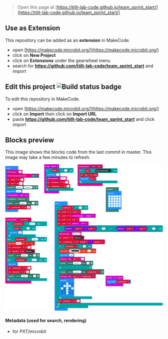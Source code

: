 
> Open this page at [https://tiilt-lab-code.github.io/team_sprint_start/](https://tiilt-lab-code.github.io/team_sprint_start/)

## Use as Extension

This repository can be added as an **extension** in MakeCode.

* open [https://makecode.microbit.org/](https://makecode.microbit.org/)
* click on **New Project**
* click on **Extensions** under the gearwheel menu
* search for **https://github.com/tiilt-lab-code/team_sprint_start** and import

## Edit this project ![Build status badge](https://github.com/tiilt-lab-code/team_sprint_start/workflows/MakeCode/badge.svg)

To edit this repository in MakeCode.

* open [https://makecode.microbit.org/](https://makecode.microbit.org/)
* click on **Import** then click on **Import URL**
* paste **https://github.com/tiilt-lab-code/team_sprint_start** and click import

## Blocks preview

This image shows the blocks code from the last commit in master.
This image may take a few minutes to refresh.

![A rendered view of the blocks](https://github.com/tiilt-lab-code/team_sprint_start/raw/master/.github/makecode/blocks.png)

#### Metadata (used for search, rendering)

* for PXT/microbit
<script src="https://makecode.com/gh-pages-embed.js"></script><script>makeCodeRender("{{ site.makecode.home_url }}", "{{ site.github.owner_name }}/{{ site.github.repository_name }}");</script>
